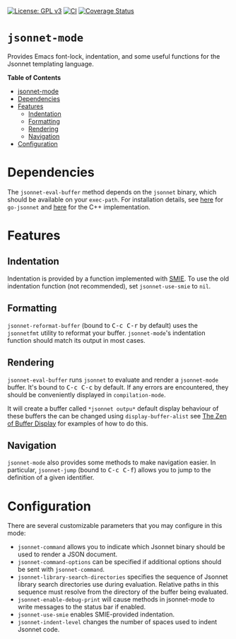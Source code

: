 [![License: GPL v3](https://img.shields.io/badge/License-GPL%20v3-blue.svg)](https://www.gnu.org/licenses/gpl-3.0)
[![CI](https://github.com/tminor/jsonnet-mode/workflows/CI/badge.svg)](https://github.com/tminor/jsonnet-mode/actions?query=workflow%3A%22CI%22+branch%3Amain)
[![Coverage Status](https://coveralls.io/repos/github/tminor/jsonnet-mode/badge.svg?branch=main)](https://coveralls.io/github/tminor/jsonnet-mode?branch=main)

# `jsonnet-mode`

Provides Emacs font-lock, indentation, and some useful functions for the Jsonnet templating language.

<!-- markdown-toc start - Don't edit this section. Run M-x markdown-toc-generate-toc again -->
**Table of Contents**

- [jsonnet-mode](#jsonnet-mode)
- [Dependencies](#dependencies)
- [Features](#features)
    - [Indentation](#indentation)
    - [Formatting](#formatting)
    - [Rendering](#rendering)
    - [Navigation](#navigation)
- [Configuration](#configuration)

<!-- markdown-toc end -->

# Dependencies

The `jsonnet-eval-buffer` method depends on the `jsonnet` binary,
which should be available on your `exec-path`. For installation
details, see
[here](https://github.com/google/go-jsonnet#installation-instructions)
for `go-jsonnet` and
[here](https://github.com/google/jsonnet#packages) for the C++
implementation.

# Features

## Indentation

Indentation is provided by a function implemented with
[SMIE](https://www.gnu.org/software/emacs/manual/html_node/elisp/SMIE.html). To
use the old indentation function (not recommended), set
`jsonnet-use-smie` to `nil`.

## Formatting

`jsonnet-reformat-buffer` (bound to <kbd>C-c C-r</kbd> by default)
uses the `jsonnetfmt` utility to reformat your
buffer. `jsonnet-mode`'s indentation function should match its output
in most cases.

## Rendering

`jsonnet-eval-buffer` runs `jsonnet` to evaluate and render a
`jsonnet-mode` buffer. It's bound to <kbd>C-c C-c</kbd> by default. If
any errors are encountered, they should be conveniently displayed in
`compilation-mode`.

It will create a buffer called `*jsonnet outpu*` default display
behaviour of these buffers the can be changed using
`display-buffer-alist` see [The Zen of Buffer
Display](https://www.gnu.org/software/emacs/manual/html_node/elisp/The-Zen-of-Buffer-Display.html)
for examples of how to do this.

## Navigation

`jsonnet-mode` also provides some methods to make navigation easier. In
particular, `jsonnet-jump` (bound to <kbd>C-c C-f</kbd>) allows you to jump to the
definition of a given identifier.

# Configuration

There are several customizable parameters that you may configure in this mode:

- `jsonnet-command` allows you to indicate which Jsonnet binary should
  be used to render a JSON document.
- `jsonnet-command-options` can be specified if additional options
  should be sent with `jsonnet-command`.
- `jsonnet-library-search-directories` specifies the sequence of
  Jsonnet library search directories use during evaluation.  Relative
  paths in this sequence must resolve from the directory of the buffer
  being evaluated.
- `jsonnet-enable-debug-print` will cause methods in jsonnet-mode to
  write messages to the status bar if enabled.
- `jsonnet-use-smie` enables SMIE-provided indentation.
- `jsonnet-indent-level` changes the number of spaces used to indent
  Jsonnet code.
